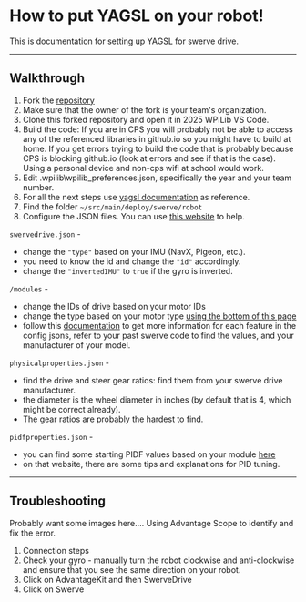 # How to put YAGSL on your robot!
This is documentation for setting up YAGSL for swerve drive.

---
## Walkthrough

1. Fork the [repository](https://github.com/Chicago-Robotics-Alliance/2025_CRA_Commons)
2. Make sure that the owner of the fork is your team's organization.
3. Clone this forked repository and open it in 2025 WPILib VS Code.
4. Build the code: If you are in CPS you will probably not be able to access any of the referenced libraries in github.io so you might have to build at home. If you get errors trying to build the code that is probably because CPS is blocking github.io (look at errors and see if that is the case). Using a personal device and non-cps wifi at school would work.
5. Edit .wpilib\wpilib_preferences.json, specifically the year and your team number.
6. For all the next steps use [yagsl documentation](https://docs.yagsl.com/) as reference.
7. Find the folder ```~/src/main/deploy/swerve/robot```
8. Configure the JSON files. You can use [this website](https://broncbotz3481.github.io/YAGSL-Example/) to help.

```swervedrive.json``` -
- change the ```"type"``` based on your IMU (NavX, Pigeon, etc.).
- you need to know the id and change the ```"id"``` accordingly.
- change the ```"invertedIMU"``` to ```true``` if the gyro is inverted.

```/modules``` -
- change the IDs of drive based on your motor IDs
- change the type based on your motor type [using the bottom of this page](https://docs.yagsl.com/devices/motor-controllers)
- follow this [documentation](https://docs.yagsl.com/configuring-yagsl/configuration/swerve-module-configuration) to get more information for each feature in the config jsons, refer to your past swerve code to find the values, and your manufacturer of your model.

```physicalproperties.json``` - 
- find the drive and steer gear ratios: find them from your swerve drive manufacturer.
- the diameter is the wheel diameter in inches (by default that is 4, which might be correct already).
- The gear ratios are probably the hardest to find.

```pidfproperties.json``` -
- you can find some starting PIDF values based on your module [here](https://docs.yagsl.com/configuring-yagsl/how-to-tune-pidf)
- on that website, there are some tips and explanations for PID tuning.

---
## Troubleshooting
Probably want some images here....
Using Advantage Scope to identify and fix the error.
1. Connection steps
2. Check your gyro - manually turn the robot clockwise and anti-clockwise and ensure that you see the same direction on your robot.
3. Click on AdvantageKit and then SwerveDrive
4. Click on Swerve
